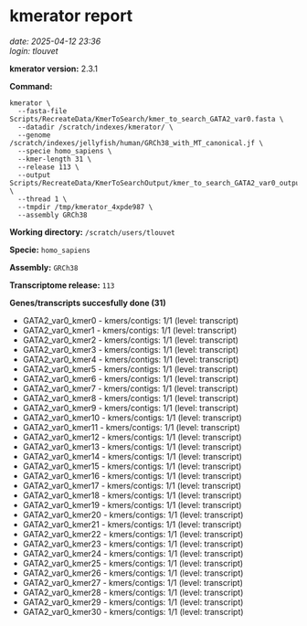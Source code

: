 # kmerator report
*date: 2025-04-12 23:36*  
*login: tlouvet*

**kmerator version:** 2.3.1

**Command:**

```
kmerator \
  --fasta-file Scripts/RecreateData/KmerToSearch/kmer_to_search_GATA2_var0.fasta \
  --datadir /scratch/indexes/kmerator/ \
  --genome /scratch/indexes/jellyfish/human/GRCh38_with_MT_canonical.jf \
  --specie homo_sapiens \
  --kmer-length 31 \
  --release 113 \
  --output Scripts/RecreateData/KmerToSearchOutput/kmer_to_search_GATA2_var0_output \
  --thread 1 \
  --tmpdir /tmp/kmerator_4xpde987 \
  --assembly GRCh38
```

**Working directory:** `/scratch/users/tlouvet`

**Specie:** `homo_sapiens`

**Assembly:** `GRCh38`

**Transcriptome release:** `113`

**Genes/transcripts succesfully done (31)**

- GATA2_var0_kmer0 - kmers/contigs: 1/1 (level: transcript)
- GATA2_var0_kmer1 - kmers/contigs: 1/1 (level: transcript)
- GATA2_var0_kmer2 - kmers/contigs: 1/1 (level: transcript)
- GATA2_var0_kmer3 - kmers/contigs: 1/1 (level: transcript)
- GATA2_var0_kmer4 - kmers/contigs: 1/1 (level: transcript)
- GATA2_var0_kmer5 - kmers/contigs: 1/1 (level: transcript)
- GATA2_var0_kmer6 - kmers/contigs: 1/1 (level: transcript)
- GATA2_var0_kmer7 - kmers/contigs: 1/1 (level: transcript)
- GATA2_var0_kmer8 - kmers/contigs: 1/1 (level: transcript)
- GATA2_var0_kmer9 - kmers/contigs: 1/1 (level: transcript)
- GATA2_var0_kmer10 - kmers/contigs: 1/1 (level: transcript)
- GATA2_var0_kmer11 - kmers/contigs: 1/1 (level: transcript)
- GATA2_var0_kmer12 - kmers/contigs: 1/1 (level: transcript)
- GATA2_var0_kmer13 - kmers/contigs: 1/1 (level: transcript)
- GATA2_var0_kmer14 - kmers/contigs: 1/1 (level: transcript)
- GATA2_var0_kmer15 - kmers/contigs: 1/1 (level: transcript)
- GATA2_var0_kmer16 - kmers/contigs: 1/1 (level: transcript)
- GATA2_var0_kmer17 - kmers/contigs: 1/1 (level: transcript)
- GATA2_var0_kmer18 - kmers/contigs: 1/1 (level: transcript)
- GATA2_var0_kmer19 - kmers/contigs: 1/1 (level: transcript)
- GATA2_var0_kmer20 - kmers/contigs: 1/1 (level: transcript)
- GATA2_var0_kmer21 - kmers/contigs: 1/1 (level: transcript)
- GATA2_var0_kmer22 - kmers/contigs: 1/1 (level: transcript)
- GATA2_var0_kmer23 - kmers/contigs: 1/1 (level: transcript)
- GATA2_var0_kmer24 - kmers/contigs: 1/1 (level: transcript)
- GATA2_var0_kmer25 - kmers/contigs: 1/1 (level: transcript)
- GATA2_var0_kmer26 - kmers/contigs: 1/1 (level: transcript)
- GATA2_var0_kmer27 - kmers/contigs: 1/1 (level: transcript)
- GATA2_var0_kmer28 - kmers/contigs: 1/1 (level: transcript)
- GATA2_var0_kmer29 - kmers/contigs: 1/1 (level: transcript)
- GATA2_var0_kmer30 - kmers/contigs: 1/1 (level: transcript)
